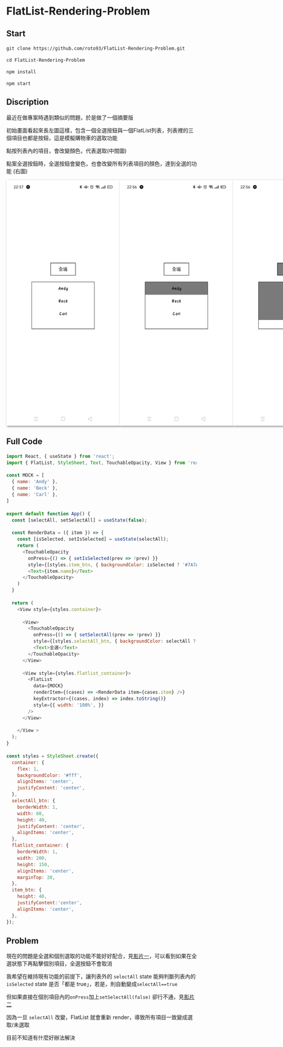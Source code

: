 # FlatList-Rendering-Problem

## Start

`git clone https://github.com/roto93/FlatList-Rendering-Problem.git`

`cd FlatList-Rendering-Problem`

`npm install`

`npm start`

## Discription

最近在做專案時遇到類似的問題，於是做了一個摘要版

初始畫面看起來長左圖這樣，包含一個全選按鈕與一個FlatList列表，列表裡的三個項目也都是按鈕，這是模擬購物車的選取功能

點按列表內的項目，會改變顏色，代表選取(中間圖)

點案全選按鈕時，全選按鈕會變色，也會改變所有列表項目的顏色，達到全選的功能 (右圖)

<div style="display:flex">
<img src="./assets/demo.jpg" width="300px" style="box-shadow: 2px 2px 5px gray"/>
<img src="./assets/demo2.jpg" width="300px" style="box-shadow: 2px 2px 5px gray"/>
<img src="./assets/demo3.jpg" width="300px" style="box-shadow: 2px 2px 5px gray"/>
</div>


## Full Code

```javascript
import React, { useState } from 'react';
import { FlatList, StyleSheet, Text, TouchableOpacity, View } from 'react-native';

const MOCK = [
  { name: 'Andy' },
  { name: 'Beck' },
  { name: 'Carl' },
]

export default function App() {
  const [selectAll, setSelectAll] = useState(false);

  const RenderData = ({ item }) => {
    const [isSelected, setIsSelected] = useState(selectAll);
    return (
      <TouchableOpacity
        onPress={() => { setIsSelected(prev => !prev) }}
        style={[styles.item_btn, { backgroundColor: isSelected ? '#7A7A7A' : 'transparent' }]}>
        <Text>{item.name}</Text>
      </TouchableOpacity>
    )
  }

  return (
    <View style={styles.container}>

      <View>
        <TouchableOpacity
          onPress={() => { setSelectAll(prev => !prev) }}
          style={[styles.selectAll_btn, { backgroundColor: selectAll ? '#7A7A7A' : 'transparent' }]}>
          <Text>全選</Text>
        </TouchableOpacity>
      </View>

      <View style={styles.flatlist_container}>
        <FlatList
          data={MOCK}
          renderItem={(cases) => <RenderData item={cases.item} />}
          keyExtractor={(cases, index) => index.toString()}
          style={{ width: '100%', }}
        />
      </View>

    </View >
  );
}

const styles = StyleSheet.create({
  container: {
    flex: 1,
    backgroundColor: '#fff',
    alignItems: 'center',
    justifyContent: 'center',
  },
  selectAll_btn: {
    borderWidth: 1,
    width: 80,
    height: 40,
    justifyContent: 'center',
    alignItems: 'center',
  },
  flatlist_container: {
    borderWidth: 1,
    width: 200,
    height: 150,
    alignItems: 'center',
    marginTop: 20,
  },
  item_btn: {
    height: 40,
    justifyContent:'center', 
    alignItems: 'center',
  },
});

```

## Problem

現在的問題是全選和個別選取的功能不能好好配合，見[影片一](https://youtu.be/OZMWCkcbWW8)，可以看到如果在全選狀態下再點擊個別項目，全選按鈕不會取消

我希望在維持現有功能的前提下，讓列表外的 `selectAll` state 能夠判斷列表內的 `isSelected` state 是否「都是 true」，若是，則自動變成`selectAll==true`

但如果直接在個別項目內的`onPress`加上`setSelectAll(false)` 卻行不通，見[影片二](https://youtu.be/zvPWE-KRCoQ)

因為一旦 `selectAll` 改變，FlatList 就會重新 render，導致所有項目一致變成選取/未選取

目前不知道有什麼好辦法解決
